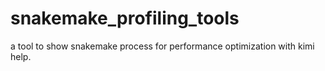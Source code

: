 # snakemake_profiling_tools
a tool to show snakemake process for performance optimization with kimi help.
